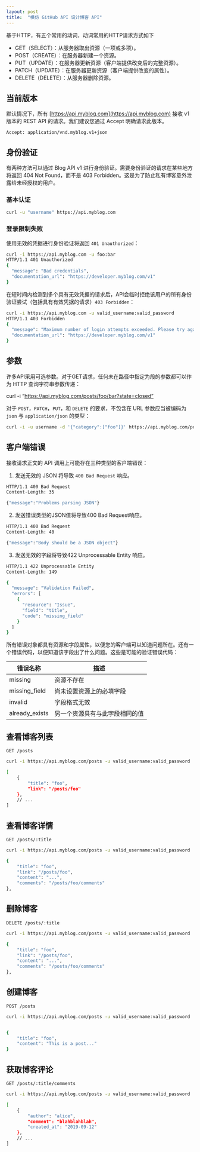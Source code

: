 ```yaml
---
layout: post
title:  "模仿 GitHub API 设计博客 API"
---
```


基于HTTP，有五个常用的动词，动词常用的HTTP请求方式如下

- GET（SELECT）：从服务器取出资源（一项或多项）。
- POST（CREATE）：在服务器新建一个资源。
- PUT（UPDATE）：在服务器更新资源（客户端提供改变后的完整资源）。
- PATCH（UPDATE）：在服务器更新资源（客户端提供改变的属性）。
- DELETE（DELETE）：从服务器删除资源。

## 当前版本

默认情况下，所有 [https://api.myblog.com](https://api.myblog.com) 接收 v1 版本的 REST API 的请求。我们建议您通过 Accept 明确请求此版本。

```http
Accept: application/vnd.myblog.v1+json
```

## 身份验证

有两种方法可以通过 Blog API v1 进行身份验证。需要身份验证的请求在某些地方将返回 404 Not Found，而不是 403 Forbidden。这是为了防止私有博客意外泄露给未经授权的用户。

### 基本认证

```bash
curl -u "username" https://api.myblog.com
```

### 登录限制失败

使用无效的凭据进行身份验证将返回 `401 Unauthorized`：

```bash
curl -i https://api.myblog.com -u foo:bar
HTTP/1.1 401 Unauthorized
{
  "message": "Bad credentials",
  "documentation_url": "https://developer.myblog.com/v1"
}
```

在短时间内检测到多个具有无效凭据的请求后，API会临时拒绝该用户的所有身份验证尝试（包括具有有效凭据的请求）`403 Forbidden`：

```bash
curl -i https://api.myblog.com -u valid_username:valid_password
HTTP/1.1 403 Forbidden
{
  "message": "Maximum number of login attempts exceeded. Please try again later.",
  "documentation_url": "https://developer.myblog.com/v1"
}
```

## 参数

许多API采用可选参数。对于GET请求，任何未在路径中指定为段的参数都可以作为 HTTP 查询字符串参数传递：

curl -i “https://api.myblog.com/posts/foo/bar?state=closed”

对于 `POST`，`PATCH`，`PUT`，和 `DELETE` 的要求，不包含在 URL 参数应当被编码为 `json` 与 `application/json` 的类型：

```bash
curl -i -u username -d '{"category":["foo"]}' https://api.myblog.com/posts
```

## 客户端错误

接收请求正文的 API 调用上可能存在三种类型的客户端错误：

1. 发送无效的 JSON 将导致 `400 Bad Request` 响应。

```bash
HTTP/1.1 400 Bad Request
Content-Length: 35

{"message":"Problems parsing JSON"}
```

2. 发送错误类型的JSON值将导致400 Bad Request响应。

```bash
HTTP/1.1 400 Bad Request
Content-Length: 40

{"message":"Body should be a JSON object"}
```

3. 发送无效的字段将导致422 Unprocessable Entity 响应。

```bash
HTTP/1.1 422 Unprocessable Entity
Content-Length: 149

{
  "message": "Validation Failed",
  "errors": [
    {
      "resource": "Issue",
      "field": "title",
      "code": "missing_field"
    }
  ]
}
```

所有错误对象都具有资源和字段属性，以便您的客户端可以知道问题所在。还有一个错误代码，以便知道该字段出了什么问题。这些是可能的验证错误代码：

|错误名称|描述|
|----|---|
|missing|资源不存在
|missing_field|尚未设置资源上的必填字段
|invalid|字段格式无效
|already_exists|另一个资源具有与此字段相同的值

## 查看博客列表

`GET /posts`

```bash
curl -i https://api.myblog.com/posts -u valid_username:valid_password

[
    {
        "title": "foo",
        "link": "/posts/foo"
    },
    // ...
]
```

## 查看博客详情

`GET /posts/:title`

```bash
curl -i https://api.myblog.com/posts -u valid_username:valid_password

{
    "title": "foo",
    "link": "/posts/foo",
    "content": "...",
    "comments": "/posts/foo/comments"
},
```

## 删除博客

`DELETE /posts/:title`

```bash
curl -i https://api.myblog.com/posts -u valid_username:valid_password

{
    "title": "foo",
    "link": "/posts/foo",
    "content": "...",
    "comments": "/posts/foo/comments"
},
```

## 创建博客

`POST /posts`

```bash
curl -i https://api.myblog.com/posts -u valid_username:valid_password


{
    "title": "foo",
    "content": "This is a post..."
}
```

## 获取博客评论

`GET /posts/:title/comments`

```bash
curl -i https://api.myblog.com/posts -u valid_username:valid_password

[
    {
        "author": "alice",
        "comment": "blahblahblah",
        "created_at": "2019-09-12"
    },
    // ...
]
```
